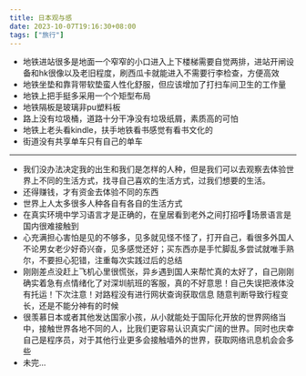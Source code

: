 ```yaml
---
title: 日本观与感
date: 2023-10-07T19:16:30+08:00
tags: ["旅行"]
---
```


- 地铁进站很多是地面一个窄窄的小口进入上下楼梯需要自觉两排，进站开闸设备和hk很像以及老旧程度，刷西瓜卡就能进入不需要行李检查，方便高效
- 地铁坐垫和靠背带软垫蛮人性化舒服，但应该增加了打扫车间卫生的工作量
- 地铁上把手挺多采用一个个矩型布局
- 地铁隔板是玻璃非pu塑料板
- 路上没有垃圾桶，道路十分干净没有垃圾纸屑，素质高的可怕
- 地铁上老头看kindle，扶手地铁看书感觉有看书文化的
- 街道没有共享单车只有自己的单车


---

- 我们没办法决定我的出生和我们是怎样的人种，但是我们可以去观察去体验世界上不同的生活方式，找寻自己喜欢的生活方式，过我们想要的生活。
- 还得赚钱，才有资金去体验不同的东西
- 世界上人太多很多人种各自有各自的生活方式
- 在真实环境中学习语言才是正确的，在皇居看到老外之间打招呼🙋场景语言是国内很难接触到
- 心充满担心害怕是见的不够多，见多就见怪不怪了，打开自己，看很多外国人不论男女老少好奇兴奋，见多感觉还好；买东西亦是手忙脚乱多尝试就唯手熟尔，不要担心犯错，注重每次实践过后的总结
- 刚刚差点没赶上飞机心里很慌张，异乡遇到国人来帮忙真的太好了，自己刚刚确实着急有点情绪化了对深圳航班的客服，真的不好意思！自己失误把液体没有托运！下次注意！对路程没有进行网状查询获取信息 随意判断导致行程变长，还是不能分神有的时候
- 很羡慕日本或者其他发达国家小孩，从小就能处于国际化开放的世界网络当中，接触世界各地不同的人，比我们更容易认识真实广阔的世界。同时也庆幸自己是程序员，对于其他行业更多会接触墙外的世界，获取网络讯息机会会多些
- 未完...
